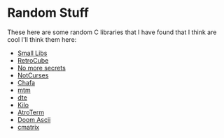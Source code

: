 # Random Stuff
These here are some random C libraries that I have found that I think are cool
I'll think them here:
- [Small Libs](https://github.com/yui0/slibs)
- [RetroCube](https://github.com/leonmavr/retrocube)
- [No more secrets](https://github.com/bartobri/no-more-secrets)
- [NotCurses](https://github.com/dankamongmen/notcurses)
- [Chafa](https://github.com/hpjansson/chafa)
- [mtm](https://github.com/deadpixi/mtm)
- [dte](https://github.com/craigbarnes/dte)
- [Kilo](https://github.com/antirez/kilo)
- [AtroTerm](https://github.com/da-luce/astroterm)
- [Doom Ascii](https://github.com/wojciech-graj/doom-ascii)
- [cmatrix](https://github.com/abishekvashok/cmatrix)
